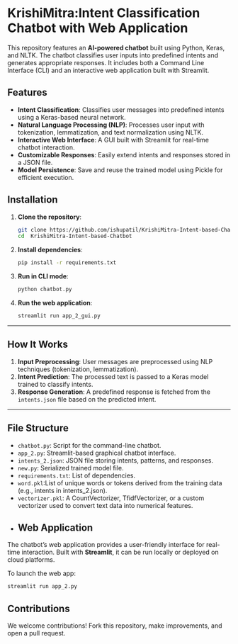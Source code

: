 # KrishiMitra:Intent Classification Chatbot with Web Application  

This repository features an **AI-powered chatbot** built using Python, Keras, and NLTK. The chatbot classifies user inputs into predefined intents and generates appropriate responses. It includes both a Command Line Interface (CLI) and an interactive web application built with Streamlit. 

## Features  

- **Intent Classification**: Classifies user messages into predefined intents using a Keras-based neural network.  
- **Natural Language Processing (NLP)**: Processes user input with tokenization, lemmatization, and text normalization using NLTK.  
- **Interactive Web Interface**: A GUI built with Streamlit for real-time chatbot interaction.  
- **Customizable Responses**: Easily extend intents and responses stored in a JSON file.  
- **Model Persistence**: Save and reuse the trained model using Pickle for efficient execution.  
## Installation  

1. **Clone the repository**:  
   ```bash  
   git clone https://github.com/ishupatil/KrishiMitra-Intent-based-Chatbot.git  
   cd  KrishiMitra-Intent-based-Chatbot
   ```  

2. **Install dependencies**:  
   ```bash  
   pip install -r requirements.txt  
   ```  

3. **Run in CLI mode**:  
   ```bash  
   python chatbot.py  
   ```  

4. **Run the web application**:  
   ```bash  
   streamlit run app_2_gui.py  
   ```  

---

## How It Works  

1. **Input Preprocessing**: User messages are preprocessed using NLP techniques (tokenization, lemmatization).  
2. **Intent Prediction**: The processed text is passed to a Keras model trained to classify intents.  
3. **Response Generation**: A predefined response is fetched from the `intents.json` file based on the predicted intent.  

---

## File Structure  

- `chatbot.py`: Script for the command-line chatbot.  
- `app_2.py`: Streamlit-based graphical chatbot interface.  
- `intents_2.json`: JSON file storing intents, patterns, and responses.  
- `new.py`: Serialized trained model file.  
- `requirements.txt`: List of dependencies.
- `word.pkl`:List of unique words or tokens derived from the training data (e.g., intents in intents_2.json).
- `vectorizer.pkl`: A CountVectorizer, TfidfVectorizer, or a custom vectorizer used to convert text data into numerical features.
- ## Web Application  

The chatbot’s web application provides a user-friendly interface for real-time interaction. Built with **Streamlit**, it can be run locally or deployed on cloud platforms.  

To launch the web app:  
```bash  
streamlit run app_2.py  
```  
## Contributions  
We welcome contributions! Fork this repository, make improvements, and open a pull request.  

